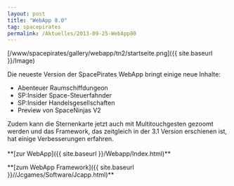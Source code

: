 ```yaml
---
layout: post
title: "WebApp 8.0"
tag: spacepirates
permalink: /Aktuelles/2013-09-25-WebApp80
---
```



[/www/spacepirates/gallery/webapp/tn2/startseite.png]({{ site.baseurl }}/Image)

Die neueste Version der SpacePirates WebApp bringt einige neue Inhalte:

- Abenteuer Raumschiffdungeon
- SP:Insider Space-Steuerfahnder
- SP:Insider Handelsgesellschaften
- Preview von SpaceNinjas V2

<p>Zudem kann die Sternenkarte jetzt auch mit Multitouchgesten gezoomt werden und das Framework, das zeitgleich in der 3.1 Version erschienen ist, hat einige Verbesserungen erfahren.<br/>
<br/>
**[zur WebApp]({{ site.baseurl }}/Webapp/Index.html)**</p>
**[zum WebApp Framework]({{ site.baseurl }}//Jcgames/Software/Jcapp.html)**


